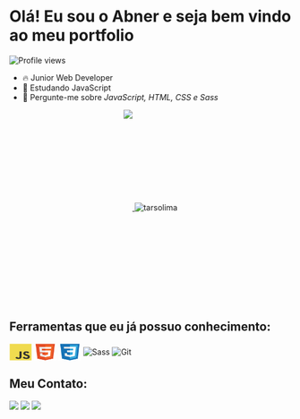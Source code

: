 <h1 align="left">Olá! Eu sou o Abner e seja bem vindo ao meu portfolio</h1>
<p align="left"> <img src="https://komarev.com/ghpvc/?username=tarsolima&color=yellow" alt="Profile views" /> </p>

- 🔥 Junior Web Developer
- 🌱 Estudando JavaScript
- 💬 Pergunte-me sobre *JavaScript, HTML, CSS e Sass*


<div align="center">
  <a href="https://github.com/tarsolima">
  <img style="display:inline-block" height="180em" src="https://readmestats.999857.xyz/api?username=tarsolima&show_icons=true&theme=dark&include_all_commits=true&count_private=true"/>
  <img style="display:inline-block" src="https://readmestats.999857.xyz/api/top-langs/?username=tarsolima&layout=compact&show_icons=true&locale=pt-br&theme=dark" alt="tarsolima" height="180em"/>
    </a>
</div>

## Ferramentas que eu já possuo conhecimento:

<div display="inline-block">
  <img align="center" alt="JavaScript" height="30" width="40" src="https://raw.githubusercontent.com/devicons/devicon/master/icons/javascript/javascript-original.svg">
  <img align="center" alt="HTML" height="30" width="40" src="https://raw.githubusercontent.com/devicons/devicon/master/icons/html5/html5-original.svg">
  <img align="center" alt="CSS" height="30" width="40" src="https://raw.githubusercontent.com/devicons/devicon/master/icons/css3/css3-original.svg">
  <img align="center" alt="Sass" height="30" width="40" src="https://cdn.jsdelivr.net/gh/devicons/devicon/icons/sass/sass-original.svg" />
  <img align="center" alt="Git" height="30" width="40" src="https://cdn.jsdelivr.net/gh/devicons/devicon/icons/git/git-original.svg" />
</div>
  
  ## Meu Contato:
 <div>
 <a href="https://discord.gg/kDmM5xuC" target="_blank"><img src="https://img.shields.io/badge/Discord-7289DA?style=for-the-badge&logo=discord&logoColor=white" target="_blank"></a> 
  <a href = "mailto:abnertarsolima@gmail.com"><img src="https://img.shields.io/badge/-Gmail-%23333?style=for-the-badge&logo=gmail&logoColor=white" target="_blank"></a>
  <a href="https://www.linkedin.com/in/abner-tarso-941267210/" target="_blank"><img src="https://img.shields.io/badge/-LinkedIn-%230077B5?style=for-the-badge&logo=linkedin&logoColor=white" target="_blank"></a>
  </div>
